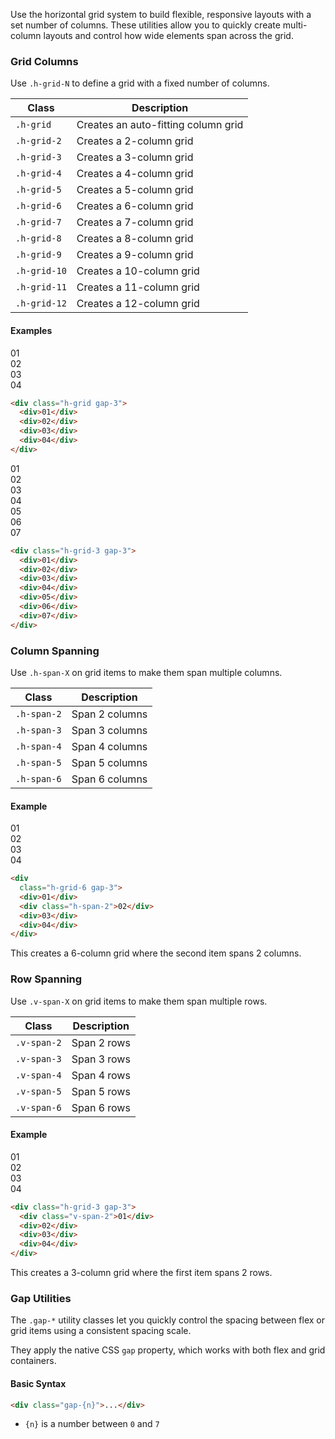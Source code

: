 Use the horizontal grid system to build flexible, responsive layouts with a set number of columns. These utilities allow you to quickly create multi-column layouts and control how wide elements span across the grid.


### Grid Columns

Use `.h-grid-N` to define a grid with a fixed number of columns.

| Class        | Description              |
| ------------ | ------------------------ |
| `.h-grid`    | Creates an auto-fitting column grid  |
| `.h-grid-2`  | Creates a 2-column grid  |
| `.h-grid-3`  | Creates a 3-column grid  |
| `.h-grid-4`  | Creates a 4-column grid  |
| `.h-grid-5`  | Creates a 5-column grid  |
| `.h-grid-6`  | Creates a 6-column grid  |
| `.h-grid-7`  | Creates a 7-column grid  |
| `.h-grid-8`  | Creates a 8-column grid  |
| `.h-grid-9`  | Creates a 9-column grid  |
| `.h-grid-10` | Creates a 10-column grid |
| `.h-grid-11` | Creates a 11-column grid |
| `.h-grid-12` | Creates a 12-column grid |

#### Examples

<div
  class="border light:hatching-grey-100 light:border-grey-100 dark:hatching-grey-900 dark:border-grey-900 rounded h-grid gap-3 rounded monospace mt-3 mb-5 text-center">
  <div class="p-3 bg-red rounded">01</div>
  <div class="p-3 bg-red rounded">02</div>
  <div class="p-3 bg-red rounded">03</div>
  <div class="p-3 bg-red rounded">04</div>
</div>


```html
<div class="h-grid gap-3">
  <div>01</div>
  <div>02</div>
  <div>03</div>
  <div>04</div>
</div>
```

<div
  class="border light:hatching-grey-100 light:border-grey-100 dark:hatching-grey-900 dark:border-grey-900 rounded h-grid-3 gap-3 rounded monospace mt-3 mb-5 text-center">
  <div class="p-3 bg-red rounded">01</div>
  <div class="p-3 bg-red rounded">02</div>
  <div class="p-3 bg-red rounded">03</div>
  <div class="p-3 bg-red rounded">04</div>
  <div class="p-3 bg-red rounded">05</div>  
  <div class="p-3 bg-red rounded">06</div>
  <div class="p-3 bg-red rounded">07</div>
</div>


```html
<div class="h-grid-3 gap-3">
  <div>01</div>
  <div>02</div>
  <div>03</div>
  <div>04</div>
  <div>05</div>
  <div>06</div>
  <div>07</div>
</div>
```

### Column Spanning

Use `.h-span-X` on grid items to make them span multiple columns.

| Class       | Description    |
| ----------- | -------------- |
| `.h-span-2` | Span 2 columns |
| `.h-span-3` | Span 3 columns |
| `.h-span-4` | Span 4 columns |
| `.h-span-5` | Span 5 columns |
| `.h-span-6` | Span 6 columns |


#### Example

<div
  class="border light:hatching-grey-100 light:border-grey-100 dark:hatching-grey-900 dark:border-grey-900 rounded h-grid-6 gap-3 rounded monospace mt-3 mb-5 text-center">
  <div class="p-3 bg-red rounded">01</div>
  <div class="p-3 bg-red rounded h-span-2">02</div>
  <div class="p-3 bg-red rounded">03</div>
  <div class="p-3 bg-red rounded">04</div>
</div>

```html
<div
  class="h-grid-6 gap-3">
  <div>01</div>
  <div class="h-span-2">02</div>
  <div>03</div>
  <div>04</div>
</div>
```

This creates a 6-column grid where the second item spans 2 columns.

### Row Spanning

Use `.v-span-X` on grid items to make them span multiple rows.

| Class       | Description    |
| ----------- | -------------- |
| `.v-span-2` | Span 2 rows |
| `.v-span-3` | Span 3 rows |
| `.v-span-4` | Span 4 rows |
| `.v-span-5` | Span 5 rows |
| `.v-span-6` | Span 6 rows |


#### Example

<div
  class="border light:hatching-grey-100 light:border-grey-100 dark:hatching-grey-900 dark:border-grey-900 rounded h-grid-3 gap-3 rounded monospace mt-3 mb-5 text-center">
  <div class="p-3 bg-red rounded v-span-2">01</div>
  <div class="p-3 bg-red rounded">02</div>
  <div class="p-3 bg-red rounded">03</div>
  <div class="p-3 bg-red rounded">04</div>  
</div>

```html
<div class="h-grid-3 gap-3">
  <div class="v-span-2">01</div>
  <div>02</div>
  <div>03</div>
  <div>04</div>  
</div>
```

This creates a 3-column grid where the first item spans 2 rows.


### Gap Utilities

The `.gap-*` utility classes let you quickly control the spacing between flex or grid items using a consistent spacing scale.

They apply the native CSS `gap` property, which works with both flex and grid containers.


#### Basic Syntax

```html
<div class="gap-{n}">...</div>
```

* `{n}` is a number between `0` and `7`